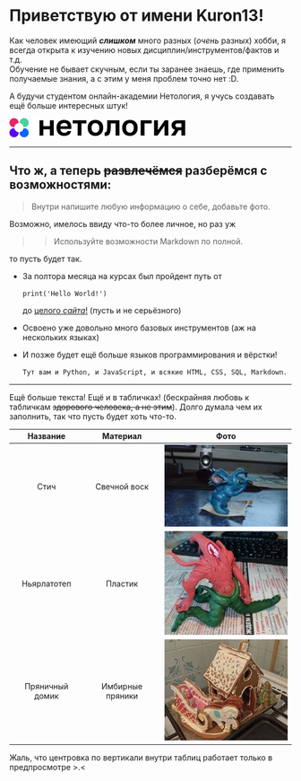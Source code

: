 # Приветствую от имени **Kuron13**!

Как человек имеющий **_слишком_** много разных (_очень_ разных) хобби, я всегда открыта к изучению новых дисциплин/инструментов/фактов и т.д.  
Обучение не бывает скучным, если ты заранее знаешь, где применить получаемые знания, а с этим у меня проблем точно нет :D.

А будучи студентом онлайн-академии Нетология, я учусь создавать ещё больше интересных штук!

[![image](Images/Netology_logo.png)](https://netology.ru)

___

## Что ж, а теперь ~~развлечёмся~~ разберёмся с возможностями:

>Внутри напишите любую информацию о себе, добавьте фото.

Возможно, имелось ввиду что-то более личное, но раз уж
>>Используйте возможности Markdown по полной.

то пусть будет так.

- За полтора месяца на курсах был пройдент путь от
   ```
   print('Hello World!')
   ```
   до [целого *сайта*!](https://kuron13.github.io/Site-about-me/) (пусть и не серьёзного)
- Освоено уже довольно много базовых инструментов (аж на нескольких языках)
- И позже будет ещё больше языков программирования и вёрстки!

      Тут вам и Python, и JavaScript, и всякие HTML, CSS, SQL, Markdown.

---
Ещё больше текста! Ещё и в табличках! (бескрайняя любовь к табличкам ~~здорового человека, а не этим~~).
Долго думала чем их заполнить, так что пусть будет хоть что-то.

**Название** |   **Материал**    | **Фото**
:---:|:-----------------:|:---:
Стич |   Свечной воск    | ![Фигурка Стича из воска](Images/Stich.jpg "Стич из воска")
Ньярлатотеп |      Пластик      | ![image](Images/Nyarlatotep.jpg "Пластиковый Ньярлатотеп")
Пряничный домик | Имбирные пряники  | ![image](Images/Gingerbread.jpg "Имбирный пряничный домик")

Жаль, что центровка по вертикали внутри таблиц работает только в предпросмотре >.<